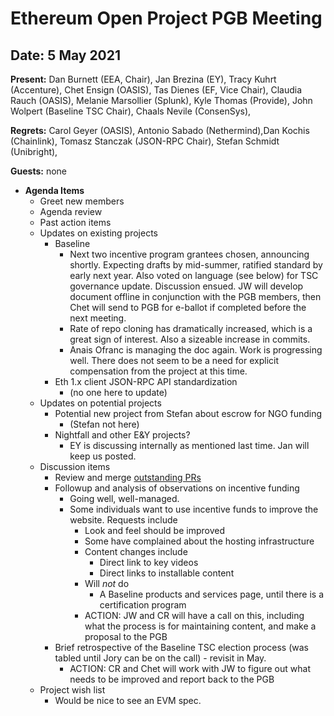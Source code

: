 # Ethereum Open Project PGB Meeting

## Date:  5 May 2021

**Present:** Dan Burnett (EEA, Chair), Jan Brezina (EY), Tracy Kuhrt (Accenture), Chet Ensign (OASIS), Tas Dienes (EF, Vice Chair), Claudia Rauch (OASIS), Melanie Marsollier (Splunk), Kyle Thomas (Provide), John Wolpert (Baseline TSC Chair),  Chaals Nevile (ConsenSys), 

**Regrets:** Carol Geyer (OASIS), Antonio Sabado (Nethermind),Dan Kochis (Chainlink), Tomasz Stanczak (JSON-RPC Chair), Stefan Schmidt (Unibright), 

**Guests:** none

* **Agenda Items**
  * Greet new members 
  * Agenda review
  * Past action items
  * Updates on existing projects
    * Baseline
      * Next two incentive program grantees chosen, announcing shortly.  Expecting drafts by mid-summer, ratified standard by early next year.  Also voted on language (see below) for TSC governance update.  Discussion ensued.  JW will develop document offline in conjunction with the PGB members, then Chet will send to PGB for e-ballot if completed before the next meeting.
      * Rate of repo cloning has dramatically increased, which is a great sign of interest.  Also a sizeable increase in commits.
      * Anais Ofranc is managing the doc again.  Work is progressing well.  There does not seem to be a need for explicit compensation from the project at this time.
    * Eth 1.x client JSON-RPC API standardization
      * (no one here to update)
  * Updates on potential projects
    * Potential new project from Stefan about escrow for NGO funding
      * (Stefan not here)
    * Nightfall and other E&Y projects?
      * EY is discussing internally as mentioned last time.  Jan will keep us posted.
  * Discussion items
    * Review and merge [outstanding PRs](https://github.com/ethereum-oasis/oasis-open-project/pulls)
    * Followup and analysis of observations on incentive funding
      * Going well, well-managed. 
      * Some individuals want to use incentive funds to improve the website.  Requests include
        * Look and feel should be improved
        * Some have complained about the hosting infrastructure
        * Content changes include
          * Direct link to key videos
          * Direct links to installable content
        * Will *not* do
          * A Baseline products and services page, until there is a certification program
        * ACTION: JW and CR will have a call on this, including what the process is for maintaining content, and make a proposal to the PGB
    * Brief retrospective of the Baseline TSC election process (was tabled until Jory can be on the call) - revisit in May.
      * ACTION: CR and Chet will work with JW to figure out what needs to be improved and report back to the PGB
  * Project wish list
    * Would be nice to see an EVM spec.
